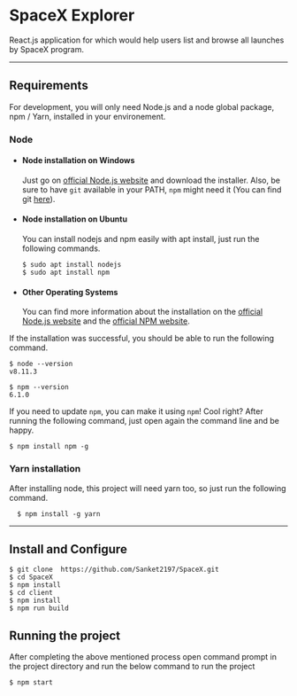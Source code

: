 # SpaceX Explorer

React.js application for which would help users list and browse all launches by SpaceX program.

---

## Requirements

For development, you will only need Node.js and a node global package, npm / Yarn, installed in your environement.

### Node

- #### Node installation on Windows

  Just go on [official Node.js website](https://nodejs.org/) and download the installer.
  Also, be sure to have `git` available in your PATH, `npm` might need it (You can find git [here](https://git-scm.com/)).

- #### Node installation on Ubuntu

  You can install nodejs and npm easily with apt install, just run the following commands.

      $ sudo apt install nodejs
      $ sudo apt install npm

- #### Other Operating Systems
  You can find more information about the installation on the [official Node.js website](https://nodejs.org/) and the [official NPM website](https://npmjs.org/).

If the installation was successful, you should be able to run the following command.

    $ node --version
    v8.11.3

    $ npm --version
    6.1.0

If you need to update `npm`, you can make it using `npm`! Cool right? After running the following command, just open again the command line and be happy.

    $ npm install npm -g

###

### Yarn installation

After installing node, this project will need yarn too, so just run the following command.

      $ npm install -g yarn

---

## Install and Configure

    $ git clone  https://github.com/Sanket2197/SpaceX.git
    $ cd SpaceX
    $ npm install
    $ cd client
    $ npm install
    $ npm run build

## Running the project

After completing the above mentioned process open command prompt in the project directory and run the below command to run the project

    $ npm start
